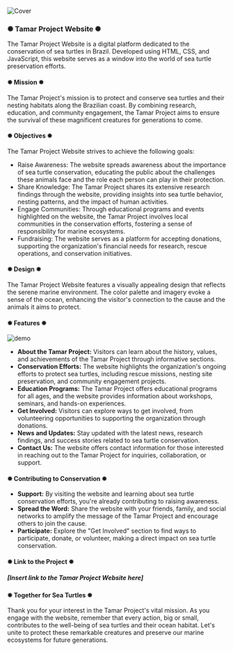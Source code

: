 <div class="image-container">
  <img class="CoverImagee" src="github cover.png" alt="Cover">
</div>

<h3>✺ Tamar Project Website ✺</h3>

The Tamar Project Website is a digital platform dedicated to the conservation of sea turtles in Brazil. Developed using HTML, CSS, and JavaScript, this website serves as a window into the world of sea turtle preservation efforts.

<h4>✹ Mission ✹</h4>

The Tamar Project's mission is to protect and conserve sea turtles and their nesting habitats along the Brazilian coast. By combining research, education, and community engagement, the Tamar Project aims to ensure the survival of these magnificent creatures for generations to come.

<h4>✹ Objectives ✹</h4>

The Tamar Project Website strives to achieve the following goals:

* Raise Awareness: The website spreads awareness about the importance of sea turtle conservation, educating the public about the challenges these animals face and the role each person can play in their protection.
* Share Knowledge: The Tamar Project shares its extensive research findings through the website, providing insights into sea turtle behavior, nesting patterns, and the impact of human activities.
* Engage Communities: Through educational programs and events highlighted on the website, the Tamar Project involves local communities in the conservation efforts, fostering a sense of responsibility for marine ecosystems.
* Fundraising: The website serves as a platform for accepting donations, supporting the organization's financial needs for research, rescue operations, and conservation initiatives.

<h4>✹ Design ✹</h4>

The Tamar Project Website features a visually appealing design that reflects the serene marine environment. The color palette and imagery evoke a sense of the ocean, enhancing the visitor's connection to the cause and the animals it aims to protect.

<h4>✹ Features ✹</h4>

<img class="CoverImagee" src="GIT HUB COVER.png" alt="demo">

* <b>About the Tamar Project:</b> Visitors can learn about the history, values, and achievements of the Tamar Project through informative sections.
* <b>Conservation Efforts:</b> The website highlights the organization's ongoing efforts to protect sea turtles, including rescue missions, nesting site preservation, and community engagement projects.
* <b>Education Programs:</b> The Tamar Project offers educational programs for all ages, and the website provides information about workshops, seminars, and hands-on experiences.
* <b>Get Involved:</b> Visitors can explore ways to get involved, from volunteering opportunities to supporting the organization through donations.
* <b>News and Updates:</b> Stay updated with the latest news, research findings, and success stories related to sea turtle conservation.
* <b>Contact Us:</b> The website offers contact information for those interested in reaching out to the Tamar Project for inquiries, collaboration, or support.

<h4>✹ Contributing to Conservation ✹</h4>

* <b>Support:</b> By visiting the website and learning about sea turtle conservation efforts, you're already contributing to raising awareness.
* <b>Spread the Word:</b> Share the website with your friends, family, and social networks to amplify the message of the Tamar Project and encourage others to join the cause.
* <b>Participate:</b> Explore the "Get Involved" section to find ways to participate, donate, or volunteer, making a direct impact on sea turtle conservation.

<h4>✹ Link to the Project ✹</h4>

<h5>[Insert link to the Tamar Project Website here]</h5>

<h4>✹ Together for Sea Turtles ✹</h4>

Thank you for your interest in the Tamar Project's vital mission. As you engage with the website, remember that every action, big or small, contributes to the well-being of sea turtles and their ocean habitat. Let's unite to protect these remarkable creatures and preserve our marine ecosystems for future generations.
